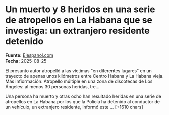 # Un muerto y 8 heridos en una serie de atropellos en La Habana que se investiga: un extranjero residente detenido

**Fuente:** [Elespanol.com](https://www.elespanol.com/mundo/america/20250825/muerto-heridos-serie-deatropellos-habana-investiga-extranjero-residente-detenido/1003743898696_0.html)  
**Fecha:** 2025-08-25

El presunto autor atropelló a las víctimas "en diferentes lugares" en un trayecto de apenas unos kilómetros entre Centro Habana y La Habana vieja.
Más infiormación: Atropello múltiple en una zona de discotecas de Los Ángeles: al menos 30 personas heridas, tre…

Una persona ha muerto y otras ocho han resultado heridas en una serie de atropellos en La Habana por los que la Policía ha detenido al conductor de un vehículo, un extranjero residente, informó este … [+1610 chars]

